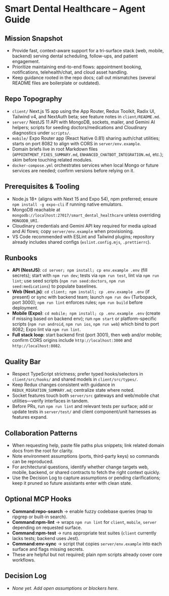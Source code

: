 # Smart Dental Healthcare – Agent Guide

## Mission Snapshot

- Provide fast, context-aware support for a tri-surface stack (web, mobile, backend) serving dental scheduling, follow-ups, and patient engagement.
- Prioritize maintaining end-to-end flows: appointment booking, notifications, telehealth/chat, and cloud asset handling.
- Keep guidance rooted in the repo docs; call out mismatches (several README files are boilerplate or outdated).

## Repo Topography

- `client/` Next.js 15 app using the App Router, Redux Toolkit, Radix UI, Tailwind v4, and NextAuth beta; see feature notes in `client/README.md`.
- `server/` NestJS 11 API with MongoDB, sockets, mailer, and Gemini AI helpers; scripts for seeding doctors/medications and Cloudinary diagnostics under `scripts/`.
- `mobile/` Expo Router app (React Native 0.81) sharing auth/chat utilities; starts on port 8082 to align with CORS in `server/env.example`.
- Domain briefs live in root Markdown files (`APPOINTMENT_FIXES_SUMMARY.md`, `ENHANCED_CHATBOT_INTEGRATION.md`, etc.); skim before touching related modules.
- `docker-compose.yml` orchestrates services when local Mongo or future services are needed; confirm versions before relying on it.

## Prerequisites & Tooling

- Node.js 18+ (aligns with Next 15 and Expo 54), npm preferred; ensure `npm install -g expo-cli` if running native emulators.
- MongoDB reachable at `mongodb://localhost:27017/smart_dental_healthcare` unless overriding `MONGODB_URI`.
- Cloudinary credentials and Gemini API key required for media upload and AI flows; copy `server/env.example` when provisioning.
- VS Code recommended with ESLint and Tailwind plugins; repository already includes shared configs (`eslint.config.mjs`, `.prettierrc`).

## Runbooks

- **API (NestJS)**: `cd server; npm install; cp env.example .env` (fill secrets); start with `npm run dev`; tests via `npm run test`, lint via `npm run lint`; use seed scripts (`npm run seed:doctors`, `npm run seed:medications`) to populate baselines.
- **Web (Next.js)**: `cd client; npm install; cp .env.example .env` (if present) or sync with backend team; launch `npm run dev` (Turbopack, port 3000); `npm run lint` enforces rules; `npm run build` before deployment.
- **Mobile (Expo)**: `cd mobile; npm install; cp .env.example .env` (create if missing based on backend env); run `npm start` or platform-specific scripts (`npm run android`, `npm run ios`, `npm run web`) which bind to port 8082; Expo lint via `npm run lint`.
- **Full stack loop**: start backend first (port 3001), then web and/or mobile; confirm CORS origins include `http://localhost:3000` and `http://localhost:8082`.

## Quality Bar

- Respect TypeScript strictness; prefer typed hooks/selectors in `client/src/hooks/` and shared models in `client/src/types/`.
- Keep Redux changes consistent with guidance in `REDUX_MIGRATION_SUMMARY.md`; centralize state where noted.
- Socket features touch both `server/src` gateways and web/mobile chat utilities—verify interfaces in tandem.
- Before PRs, run `npm run lint` and relevant tests per surface; add or update tests in `server/test/` and client component/unit harnesses as features expand.

## Collaboration Patterns

- When requesting help, paste file paths plus snippets; link related domain docs from the root for clarity.
- Note environment assumptions (ports, third-party keys) so commands can be reproduced.
- For architectural questions, identify whether change targets web, mobile, backend, or shared contracts to fetch the right context quickly.
- Use the Decision Log to capture assumptions or pending clarifications; keep it pruned so future assistants enter with clean state.

## Optional MCP Hooks

- **Command:repo-search** → enable fuzzy codebase queries (map to ripgrep or built-in search).
- **Command:npm-lint** → wraps `npm run lint` for `client`, `mobile`, `server` depending on requested surface.
- **Command:npm-test** → runs appropriate test suites (`client` currently lacks tests; backend uses Jest).
- **Command:env-sync** → script that copies `server/env.example` into each surface and flags missing secrets.
- These are helpful but not required; plain npm scripts already cover core workflows.

## Decision Log

- _None yet. Add open assumptions or blockers here._
